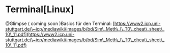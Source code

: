 # Terminal\[Linux]

@Glimpse ( coming soon )Basics für den Terminal: [https://www2.icp.uni-stuttgart.de/\~icp/mediawiki/images/b/bd/Sim\_Meth\_I\_T0\_cheat\_sheet\_10\_11.pdf](https://www2.icp.uni-stuttgart.de/\~icp/mediawiki/images/b/bd/Sim\_Meth\_I\_T0\_cheat\_sheet\_10\_11.pdf)

